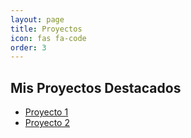 ```yaml
---
layout: page
title: Proyectos
icon: fas fa-code
order: 3
---
```

<h2>Mis Proyectos Destacados</h2>
<ul>
  <li><a href="https://github.com/tuusuario/proyecto1">Proyecto 1</a></li>
  <li><a href="https://github.com/tuusuario/proyecto2">Proyecto 2</a></li>
</ul>

